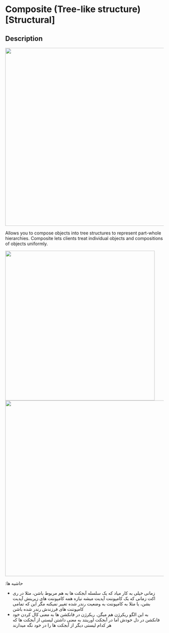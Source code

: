 # Composite (Tree-like structure) [Structural]

## Description

<img src="image1.jpg" style="width:5.89994in" />

Allows you to compose objects into tree structures to represent part-whole hierarchies. Composite lets clients treat individual objects and compositions of objects uniformly.

<img src="image3.jpg" style="width:4.95063in" />

<img src="image2.jpg" style="width:5.83104in" />

<span dir="rtl">حاشیه ها:</span>

- <span dir="rtl">زمانی خیلی به کار میاد که یک سلسله آبجکت ها به هم مربوط باشن، مثلا در ری اکت زمانی که یک کامپوننت آپدیت میشه نیازه همه کامپوننت های زیرینش آپدیت بشن، یا مثلا به کامپوننت به وضعیت رندر شده تغییر نمیکنه مگر این که تمامی کامپوننت های فرزندش رندر شده باشن</span>
- <span dir="rtl">به این الگو ریکرژن هم میگن. ریکرژن در فانکشن ها به معنی کال کردن خود فانکشن در دل خودش اما در آبجکت اورینتد به معنی داشتن لیستی از آبجکت ها که هر کدام لیستی دیگر از آبجکت ها را در خود نگه میدارند</span>
